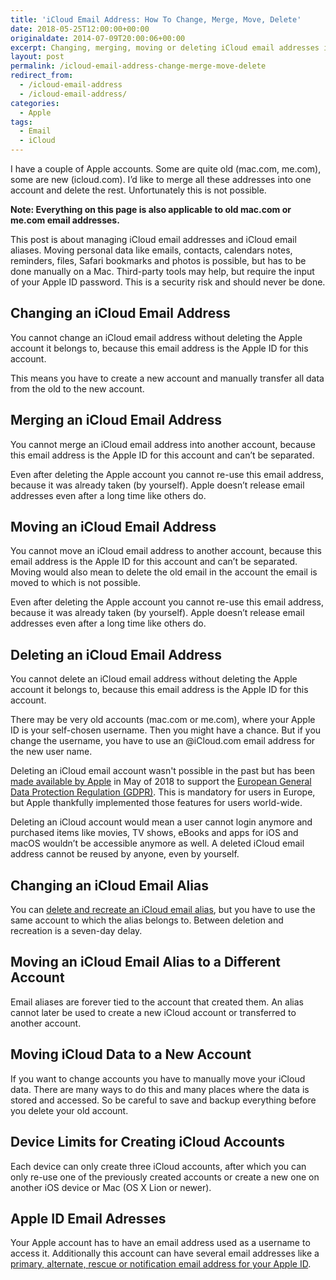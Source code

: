```yaml
---
title: 'iCloud Email Address: How To Change, Merge, Move, Delete'
date: 2018-05-25T12:00:00+00:00
originaldate: 2014-07-09T20:00:06+00:00
excerpt: Changing, merging, moving or deleting iCloud email addresses is tricky, because Apple doesn't allow to merge accounts. These are your options.
layout: post
permalink: /icloud-email-address-change-merge-move-delete
redirect_from:
  - /icloud-email-address
  - /icloud-email-address/
categories:
  - Apple
tags:
  - Email
  - iCloud
---
```

I have a couple of Apple accounts. Some are quite old (mac.com, me.com), some are new (icloud.com). I’d like to merge all these addresses into one account and delete the rest. Unfortunately this is not possible.

**Note: Everything on this page is also applicable to old mac.com or me.com email addresses.**

This post is about managing iCloud email addresses and iCloud email aliases. Moving personal data like emails, contacts, calendars notes, reminders, files, Safari bookmarks and photos is possible, but has to be done manually on a Mac. Third-party tools may help, but require the input of your Apple ID password. This is a security risk and should never be done.

## Changing an iCloud Email Address

You cannot change an iCloud email address without deleting the Apple account it belongs to, because this email address is the Apple ID for this account.

This means you have to create a new account and manually transfer all data from the old to the new account.

## Merging an iCloud Email Address

You cannot merge an iCloud email address into another account, because this email address is the Apple ID for this account and can’t be separated.

Even after deleting the Apple account you cannot re-use this email address, because it was already taken (by yourself). Apple doesn’t release email addresses even after a long time like others do.

## Moving an iCloud Email Address

You cannot move an iCloud email address to another account, because this email address is the Apple ID for this account and can’t be separated. Moving would also mean to delete the old email in the account the email is moved to which is not possible.

Even after deleting the Apple account you cannot re-use this email address, because it was already taken (by yourself). Apple doesn’t release email addresses even after a long time like others do.

## Deleting an iCloud Email Address

You cannot delete an iCloud email address without deleting the Apple account it belongs to, because this email address is the Apple ID for this account.

There may be very old accounts (mac.com or me.com), where your Apple ID is your self-chosen username. Then you might have a chance. But if you change the username, you have to use an @iCloud.com email address for the new user name.

Deleting an iCloud email account wasn't possible in the past but has been [made available by Apple](https://support.apple.com/en-us/HT208504) in May of 2018 to support the [European General Data Protection Regulation (GDPR)](https://en.wikipedia.org/wiki/General_Data_Protection_Regulation). This is mandatory for users in Europe, but Apple thankfully implemented those features for users world-wide.

Deleting an iCloud account would mean a user cannot login anymore and purchased items like movies, TV shows, eBooks and apps for iOS and macOS wouldn’t be accessible anymore as well. A deleted iCloud email address cannot be reused by anyone, even by yourself.

## Changing an iCloud Email Alias

You can [delete and recreate an iCloud email alias](https://support.apple.com/kb/PH2622), but you have to use the same account to which the alias belongs to. Between deletion and recreation is a seven-day delay.

## Moving an iCloud Email Alias to a Different Account

Email aliases are forever tied to the account that created them. An alias cannot later be used to create a new iCloud account or transferred to another account.

## Moving iCloud Data to a New Account

If you want to change accounts you have to manually move your iCloud data. There are many ways to do this and many places where the data is stored and accessed. So be careful to save and backup everything before you delete your old account.

## Device Limits for Creating iCloud Accounts

Each device can only create three iCloud accounts, after which you can only re-use one of the previously created accounts or create a new one on another iOS device or Mac (OS X Lion or newer).

## Apple ID Email Adresses

Your Apple account has to have an email address used as a username to access it. Additionally this account can have several email addresses like a [primary, alternate, rescue or notification email address for your Apple ID](/apple-id-email-addresses-primary-alternate-rescue-notification).